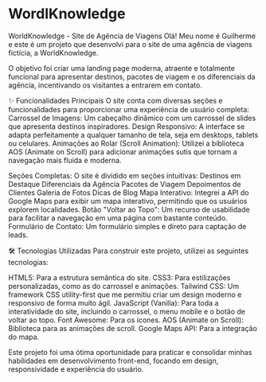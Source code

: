# WordlKnowledge

WorldKnowledge - Site de Agência de Viagens
Olá! Meu nome é Guilherme e este é um projeto que desenvolvi para o site de uma agência de viagens fictícia, a WorldKnowledge.

O objetivo foi criar uma landing page moderna, atraente e totalmente funcional para apresentar destinos, pacotes de viagem e os diferenciais da agência, incentivando os visitantes a entrarem em contato.

✨ Funcionalidades Principais
O site conta com diversas seções e funcionalidades para proporcionar uma experiência de usuário completa:
Carrossel de Imagens: Um cabeçalho dinâmico com um carrossel de slides que apresenta destinos inspiradores.
Design Responsivo: A interface se adapta perfeitamente a qualquer tamanho de tela, seja em desktops, tablets ou celulares.
Animações ao Rolar (Scroll Animation): Utilizei a biblioteca AOS (Animate on Scroll) para adicionar animações sutis que tornam a navegação mais fluida e moderna.

Seções Completas: O site é dividido em seções intuitivas:
Destinos em Destaque
Diferenciais da Agência
Pacotes de Viagem
Depoimentos de Clientes
Galeria de Fotos
Dicas de Blog
Mapa Interativo: Integrei a API do Google Maps para exibir um mapa interativo, permitindo que os usuários explorem localidades.
Botão "Voltar ao Topo": Um recurso de usabilidade para facilitar a navegação em uma página com bastante conteúdo.
Formulário de Contato: Um formulário simples e direto para captação de leads.

🛠️ Tecnologias Utilizadas
Para construir este projeto, utilizei as seguintes tecnologias:

HTML5: Para a estrutura semântica do site.
CSS3: Para estilizações personalizadas, como as do carrossel e animações.
Tailwind CSS: Um framework CSS utility-first que me permitiu criar um design moderno e responsivo de forma muito ágil.
JavaScript (Vanilla): Para toda a interatividade do site, incluindo o carrossel, o menu mobile e o botão de voltar ao topo.
Font Awesome: Para os ícones.
AOS (Animate on Scroll): Biblioteca para as animações de scroll.
Google Maps API: Para a integração do mapa.

Este projeto foi uma ótima oportunidade para praticar e consolidar minhas habilidades em desenvolvimento front-end, focando em design, responsividade e experiência do usuário.
